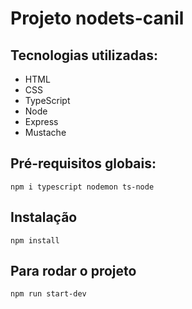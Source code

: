 # Projeto nodets-canil

## Tecnologias utilizadas:
* HTML
* CSS
* TypeScript
* Node
* Express
* Mustache

## Pré-requisitos globais:
`npm i typescript nodemon ts-node`

## Instalação
`npm install`

## Para rodar o projeto
`npm run start-dev`